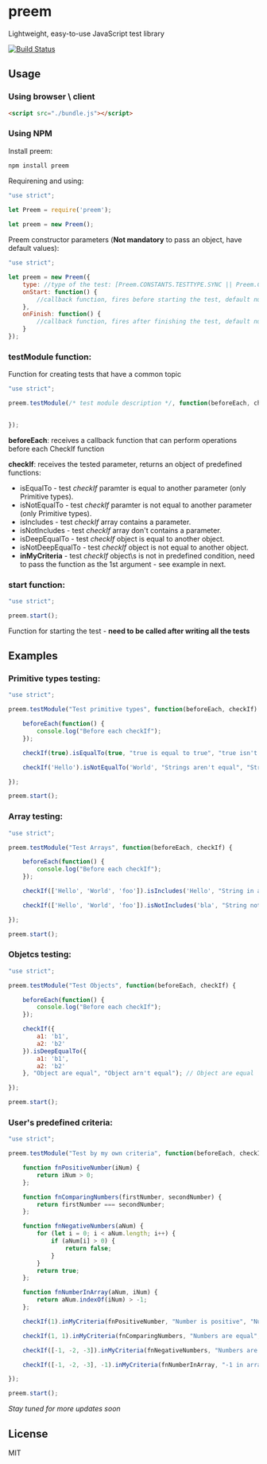 # preem

Lightweight, easy-to-use JavaScript test library

[![Build Status](http://circleci-badges-max.herokuapp.com/img/shaikezam/preem/master?token=:circle-ci-token)](https://circleci.com/gh/shaikezam/preem/tree/master)

## Usage

### Using browser \ client

```html
<script src="./bundle.js"></script>
```

### Using NPM
Install preem:

```javascript
npm install preem
```

Requirening and using:

```javascript
"use strict";
    
let Preem = require('preem');

let preem = new Preem();
```

Preem constructor parameters (**Not mandatory** to pass an object, have default values):

```javascript
"use strict";

let preem = new Preem({
    type: //type of the test: [Preem.CONSTANTS.TESTTYPE.SYNC || Preem.CONSTANTS.TESTTYPE.ASYNC], default Preem.CONSTANTS.TESTTYPE.SYNC
    onStart: function() {
        //callback function, fires before starting the test, default null
    },
    onFinish: function() {
        //callback function, fires after finishing the test, default null
    }
});
```

### testModule function:

Function for creating tests that have a common topic

```javascript
"use strict";

preem.testModule(/* test module description */, function(beforeEach, checkIf) {

    
});

```

**beforeEach**: receives a callback function that can perform operations before each CheckIf function
    
**checkIf**: receives the tested parameter, returns an object of predefined functions:
- isEqualTo - test *checkIf* paramter is equal to another parameter (only Primitive types).
- isNotEqualTo - test *checkIf* paramter is not equal to another parameter (only Primitive types).
- isIncludes - test *checkIf* array contains a parameter.
- isNotIncludes - test *checkIf* array don't contains a parameter.
- isDeepEqualTo - test *checkIf* object is equal to another object.
- isNotDeepEqualTo - test *checkIf* object is not equal to another object.
- **inMyCriteria** - test *checkIf* object\s is not in predefined condition, need to pass the function as the 1st argument - see example in next.

### start function:

```javascript
"use strict";

preem.start();

```

Function for starting the test - **need to be called after writing all the tests**

## Examples

### Primitive types testing:

```javascript
"use strict";

preem.testModule("Test primitive types", function(beforeEach, checkIf) {

    beforeEach(function() {
        console.log("Before each checkIf");
    });

    checkIf(true).isEqualTo(true, "true is equal to true", "true isn't equal to true"); // true is equal to true

    checkIf('Hello').isNotEqualTo('World', "Strings aren't equal", "Strings are equal"); // Strings aren't equal

});

preem.start();
```
### Array testing:

```javascript
"use strict";

preem.testModule("Test Arrays", function(beforeEach, checkIf) {

    beforeEach(function() {
        console.log("Before each checkIf");
    });

    checkIf(['Hello', 'World', 'foo']).isIncludes('Hello', "String in array", "String not in array"); // String in array 

    checkIf(['Hello', 'World', 'foo']).isNotIncludes('bla', "String not in array", "String in array"); // String not in array

});

preem.start();
```
    
### Objetcs testing:

```javascript
"use strict";

preem.testModule("Test Objects", function(beforeEach, checkIf) {

    beforeEach(function() {
        console.log("Before each checkIf");
    });

    checkIf({
        a1: 'b1',
        a2: 'b2'
    }).isDeepEqualTo({
        a1: 'b1',
        a2: 'b2'
    }, "Object are equal", "Object arn't equal"); // Object are equal

});

preem.start();
```

### User's predefined criteria:

```javascript
"use strict";

preem.testModule("Test by my own criteria", function(beforeEach, checkIf) {

    function fnPositiveNumber(iNum) {
        return iNum > 0;
    };

    function fnComparingNumbers(firstNumber, secondNumber) {
        return firstNumber === secondNumber;
    };

    function fnNegativeNumbers(aNum) {
        for (let i = 0; i < aNum.length; i++) {
            if (aNum[i] > 0) {
                return false;
            }
        }
        return true;
    };

    function fnNumberInArray(aNum, iNum) {
        return aNum.indexOf(iNum) > -1;
    };

    checkIf(1).inMyCriteria(fnPositiveNumber, "Number is positive", "Number isn't positive");

    checkIf(1, 1).inMyCriteria(fnComparingNumbers, "Numbers are equal", "Number arn't equal");

    checkIf([-1, -2, -3]).inMyCriteria(fnNegativeNumbers, "Numbers are negative", "Number arn't negative");

    checkIf([-1, -2, -3], -1).inMyCriteria(fnNumberInArray, "-1 in array", "-1 isn't in array");

});

preem.start();
```

*Stay tuned for more updates soon*

## License

MIT
